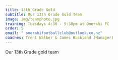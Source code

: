 ```yaml
---
title: 13th Grade Gold
subtitle: Our 13th Grade Gold Team
image: img/teamphoto.jpg
training: Tuesdays 4:30 - 5:30pm at Onerahi FC
order: 5
email: " onerahifootballclub@outlook.co.nz"
coaches: Trent Walker & James Buckland (Manager)
---
```

Our 13th Grade gold team